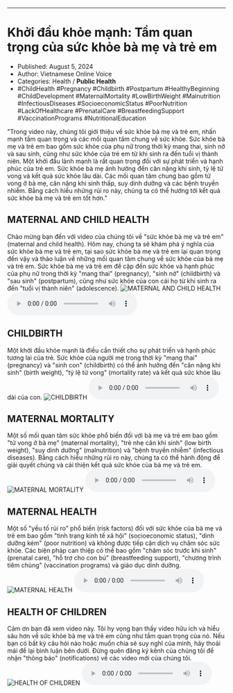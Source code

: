 
---

# Khởi đầu khỏe mạnh: Tầm quan trọng của sức khỏe bà mẹ và trẻ em

- Published: August 5, 2024
- Author: Vietnamese Online Voice
- Categories: Health / **Public Health**
- #ChildHealth #Pregnancy #Childbirth #Postpartum #HealthyBeginning #ChildDevelopment #MaternalMortality #LowBirthWeight #Malnutrition #InfectiousDiseases #SocioeconomicStatus #PoorNutrition #LackOfHealthcare #PrenatalCare #BreastfeedingSupport #VaccinationPrograms #NutritionalEducation

"Trong video này, chúng tôi giới thiệu về sức khỏe bà mẹ và trẻ em, nhấn mạnh tầm quan trọng và các mối quan tâm chung về sức khỏe. Sức khỏe bà mẹ và trẻ em bao gồm sức khỏe của phụ nữ trong thời kỳ mang thai, sinh nở và sau sinh, cũng như sức khỏe của trẻ em từ khi sinh ra đến tuổi vị thành niên. Một khởi đầu lành mạnh là rất quan trọng đối với sự phát triển và hạnh phúc của trẻ em. Sức khỏe bà mẹ ảnh hưởng đến cân nặng khi sinh, tỷ lệ tử vong và kết quả sức khỏe lâu dài. Các mối quan tâm chung bao gồm tử vong ở bà mẹ, cân nặng khi sinh thấp, suy dinh dưỡng và các bệnh truyền nhiễm. Bằng cách hiểu những rủi ro này, chúng ta có thể hướng tới kết quả sức khỏe bà mẹ và trẻ em tốt hơn."


## MATERNAL AND CHILD HEALTH

Chào mừng bạn đến với video của chúng tôi về "sức khỏe bà mẹ và trẻ em" (maternal and child health). Hôm nay, chúng ta sẽ khám phá ý nghĩa của sức khỏe bà mẹ và trẻ em, tại sao sức khỏe bà mẹ và trẻ em lại quan trọng đến vậy và thảo luận về những mối quan tâm chung về sức khỏe của bà mẹ và trẻ em. Sức khỏe bà mẹ và trẻ em đề cập đến sức khỏe và hạnh phúc của phụ nữ trong thời kỳ "mang thai" (pregnancy), "sinh nở" (childbirth) và "sau sinh" (postpartum), cũng như sức khỏe của con cái họ từ khi sinh ra đến "tuổi vị thành niên" (adolescence).
![MATERNAL AND CHILD HEALTH](https://http-archiver-apis-production-80.schnworks.com/storage/images/transitions/2024-08-05/transition--1444719862-Montserrat-SemiBold-673AB7.jpg)
<audio controls>
    <source src="https://http-archiver-apis-production-80.schnworks.com/storage/storage/audio/file-445808541.mp3" type="audio/mpeg">
</audio>



## CHILDBIRTH

Một khởi đầu khỏe mạnh là điều cần thiết cho sự phát triển và hạnh phúc tương lai của trẻ. Sức khỏe của người mẹ trong thời kỳ "mang thai" (pregnancy) và "sinh con" (childbirth) có thể ảnh hưởng đến "cân nặng khi sinh" (birth weight), "tỷ lệ tử vong" (mortality rate) và kết quả sức khỏe lâu dài của con.
![CHILDBIRTH](https://http-archiver-apis-production-80.schnworks.com/storage/images/transitions/2024-08-05/transition-6909816967-Montserrat-Medium-283593.jpg)
<audio controls>
    <source src="https://http-archiver-apis-production-80.schnworks.com/storage/storage/audio/file-5395556224.mp3" type="audio/mpeg">
</audio>



## MATERNAL MORTALITY

Một số mối quan tâm sức khỏe phổ biến đối với bà mẹ và trẻ em bao gồm "tử vong ở bà mẹ" (maternal mortality), "trẻ nhẹ cân khi sinh" (low birth weight), "suy dinh dưỡng" (malnutrition) và "bệnh truyền nhiễm" (infectious diseases). Bằng cách hiểu những rủi ro này, chúng ta có thể hành động để giải quyết chúng và cải thiện kết quả sức khỏe của bà mẹ và trẻ em.
![MATERNAL MORTALITY](https://http-archiver-apis-production-80.schnworks.com/storage/images/transitions/2024-08-05/transition--2007155494-Montserrat-Black-512DA8.jpg)
<audio controls>
    <source src="https://http-archiver-apis-production-80.schnworks.com/storage/storage/audio/file-13190028049.mp3" type="audio/mpeg">
</audio>



## MATERNAL HEALTH

Một số "yếu tố rủi ro" phổ biến (risk factors) đối với sức khỏe của bà mẹ và trẻ em bao gồm "tình trạng kinh tế xã hội" (socioeconomic status), "dinh dưỡng kém" (poor nutrition) và không được tiếp cận dịch vụ chăm sóc sức khỏe. Các biện pháp can thiệp có thể bao gồm "chăm sóc trước khi sinh" (prenatal care), "hỗ trợ cho con bú" (breastfeeding support), "chương trình tiêm chủng" (vaccination programs) và giáo dục dinh dưỡng.
![MATERNAL HEALTH](https://http-archiver-apis-production-80.schnworks.com/storage/images/transitions/2024-08-05/transition--16071508901-Montserrat-Black-7B1FA2.jpg)
<audio controls>
    <source src="https://http-archiver-apis-production-80.schnworks.com/storage/storage/audio/file-11870462338.mp3" type="audio/mpeg">
</audio>



## HEALTH OF CHILDREN

Cảm ơn bạn đã xem video này. Tôi hy vọng bạn thấy video hữu ích và hiểu sâu hơn về sức khỏe bà mẹ và trẻ em cũng như tầm quan trọng của nó. Nếu bạn có bất kỳ câu hỏi nào hoặc muốn chia sẻ suy nghĩ của mình, hãy thoải mái để lại bình luận bên dưới. Đừng quên đăng ký kênh của chúng tôi để nhận "thông báo" (notifications) về các video mới của chúng tôi.
![HEALTH OF CHILDREN](https://http-archiver-apis-production-80.schnworks.com/storage/images/transitions/2024-08-05/transition-4534919131-Montserrat-ExtraBold-7B1FA2.jpg)
<audio controls>
    <source src="https://http-archiver-apis-production-80.schnworks.com/storage/storage/audio/file-25139291225.mp3" type="audio/mpeg">
</audio>


